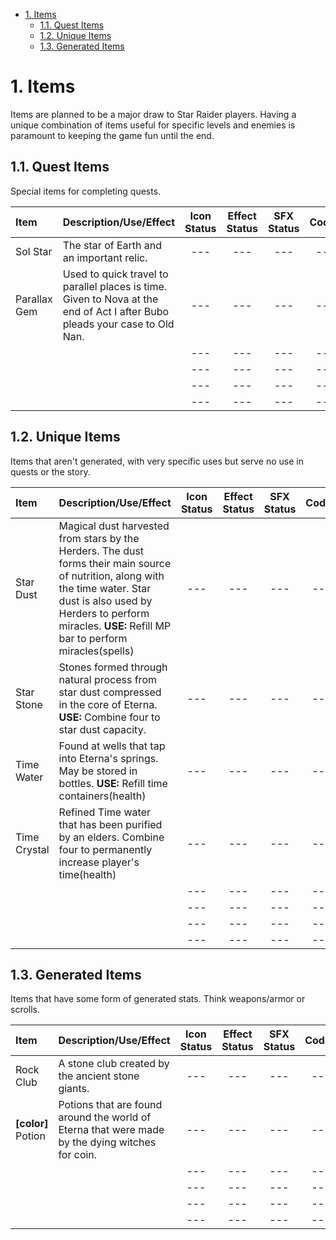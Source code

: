 <!-- TOC -->

- [1. Items](#1-items)
  - [1.1. Quest Items](#11-quest-items)
  - [1.2. Unique Items](#12-unique-items)
  - [1.3. Generated Items](#13-generated-items)

<!-- /TOC -->

# 1. Items

Items are planned to be a major draw to Star Raider players. Having a unique combination of items useful for specific levels and enemies is paramount to keeping the game fun until the end.

## 1.1. Quest Items

Special items for completing quests.


| Item               | Description/Use/Effect                               | Icon Status | Effect Status | SFX Status | Coded |
| :----------------- | :--------------------------------------------------- | :---------: | :-----------: | :------:   | :----: |
| Sol Star | The star of Earth and an important relic. | --- | --- | --- | --- |
| Parallax Gem | Used to quick travel to parallel places is time. Given to Nova at the end of Act I after Bubo pleads your case to Old Nan. | --- | --- | --- | --- |
|  |  | --- | --- | --- | --- |
|  |  | --- | --- | --- | --- |
|  |  | --- | --- | --- | --- |
|  |  | --- | --- | --- | --- |

 
## 1.2. Unique Items

Items that aren't generated, with very specific uses but serve no use in quests or the story. 

| Item               | Description/Use/Effect                               | Icon Status | Effect Status | SFX Status | Coded |
| :----------------- | :--------------------------------------------------- | :---------: | :-----------: | :------:   | :----: |
| Star Dust | Magical dust harvested from stars by the Herders. The dust forms their main source of nutrition, along with the time water. Star dust is also used by Herders to perform miracles. **USE:** Refill MP bar to perform miracles(spells) | --- | --- | --- | --- |
| Star Stone | Stones formed through natural process from star dust compressed in the core of Eterna. **USE:** Combine four to star dust capacity. | --- | --- | --- | --- |
| Time Water | Found at wells that tap into Eterna's springs. May be stored in bottles. **USE:** Refill time containers(health) | --- | --- | --- | --- |
| Time Crystal | Refined Time water that has been purified by an elders. Combine four to permanently increase player's time(health) | --- | --- | --- | --- |
|  |  | --- | --- | --- | --- |
|  |  | --- | --- | --- | --- |
|  |  | --- | --- | --- | --- |
|  |  | --- | --- | --- | --- |



## 1.3. Generated Items

Items that have some form of generated stats. Think weapons/armor or scrolls.

| Item               | Description/Use/Effect                            | Icon Status | Effect Status | SFX Status | Coded |
| :----------------- | :----------------------------------------------- | :---------: | :-----------: | :--------: | :----: |
| Rock Club          | A stone club created by the ancient stone giants.    |    ---     |      ---      |    ---     | --- |
| **[color]** Potion | Potions that are found around the world of Eterna that were made by the dying witches for coin. |     ---     | --- |   ---      |    ---     |
|  |  | --- | --- | --- | --- |
|  |  | --- | --- | --- | --- |
|  |  | --- | --- | --- | --- |
|  |  | --- | --- | --- | --- |

